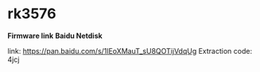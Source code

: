 # rk3576
**Firmware link**
**Baidu Netdisk**

link: https://pan.baidu.com/s/1lEoXMauT_sU8QOTijVdqUg 
Extraction code: 4jcj 

